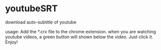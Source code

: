 # youtubeSRT
download auto-subtitle of youtube


usage: Add the *.crx file to the chrome extension. 
when you are watching youtube videos, a green button will shown below the video.
Just click it.
Enjoy!
